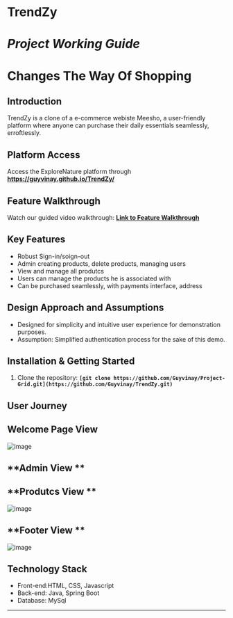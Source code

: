 # TrendZy
# ***Project Working Guide***

# **Changes The Way Of Shopping**

## **Introduction**

TrendZy is a clone of a e-commerce webiste Meesho, a user-friendly platform where anyone can purchase their daily essentials seamlessly, erroftlessly.

## **Platform Access**

Access the ExploreNature platform through **https://guyvinay.github.io/TrendZy/**

## **Feature Walkthrough**

Watch our guided video walkthrough: **[Link to Feature Walkthrough]()**

## **Key Features**

- Robust Sign-in/soign-out
- Admin creating products, delete products, managing users
- View and manage all produtcs
- Users can manage the products he is associated with
- Can be purchased seamlessly, with payments interface, address

## **Design Approach and Assumptions**

- Designed for simplicity and intuitive user experience for demonstration purposes.
- Assumption: Simplified authentication process for the sake of this demo.

## **Installation & Getting Started**

1. Clone the repository: **`[git clone https://github.com/Guyvinay/Project-Grid.git](https://github.com/Guyvinay/TrendZy.git)`**


## **User Journey**

## **Welcome Page View**
![image](https://github.com/Guyvinay/TrendZy/assets/119345842/da18fce1-7bde-4627-97b1-cc01aa5d382a)


## **Admin View **

## **Produtcs View **
![image](https://github.com/Guyvinay/TrendZy/assets/119345842/fcd8af5f-e1d8-4fa7-8ea9-35c7c068acbf)


## **Footer View **
![image](https://github.com/Guyvinay/TrendZy/assets/119345842/7c445527-958b-464f-a6ae-f62f21255cae)


## **Technology Stack**

- Front-end:HTML, CSS, Javascript
- Back-end: Java, Spring Boot
- Database: MySql


---
